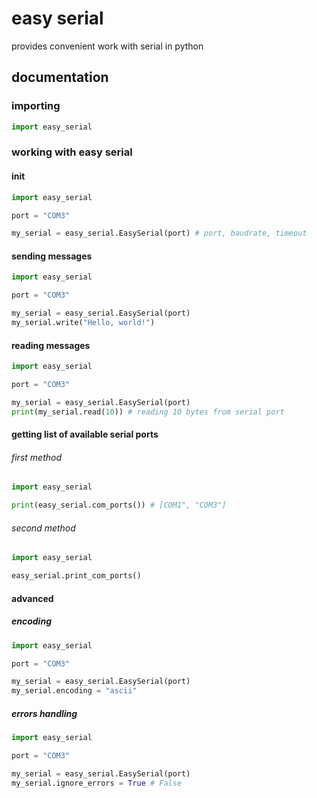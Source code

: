 # easy serial
provides convenient work with serial in python

## documentation

### importing
```python
import easy_serial
```

### working with easy serial
#### init
```python
import easy_serial

port = "COM3"

my_serial = easy_serial.EasySerial(port) # port, baudrate, timeout
```

#### sending messages
```python
import easy_serial

port = "COM3"

my_serial = easy_serial.EasySerial(port)
my_serial.write("Hello, world!")
```

#### reading messages
```python
import easy_serial

port = "COM3"

my_serial = easy_serial.EasySerial(port)
print(my_serial.read(10)) # reading 10 bytes from serial port
```

#### getting list of available serial ports
###### first method
```python
import easy_serial

print(easy_serial.com_ports()) # [COM1", "COM3"]
```
###### second method
```python
import easy_serial

easy_serial.print_com_ports()
```

#### advanced
##### encoding
```python
import easy_serial

port = "COM3"

my_serial = easy_serial.EasySerial(port)
my_serial.encoding = "ascii"
```

##### errors handling
```python
import easy_serial

port = "COM3"

my_serial = easy_serial.EasySerial(port)
my_serial.ignore_errors = True # False
```
